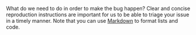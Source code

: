 What do we need to do in order to make the bug happen? Clear and concise reproduction instructions are important for us to be
able to triage your issue in a timely manner. Note that you can use
[Markdown](https://guides.github.com/features/mastering-markdown/) to format lists and code.
